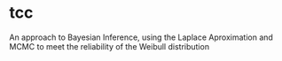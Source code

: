 # tcc

An approach to Bayesian Inference, using the Laplace Aproximation and MCMC to meet the reliability of the Weibull distribution
